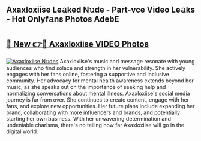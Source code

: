 ## Axaxloxiise Le𝚊ked N𝚞de - Part-vce Video Le𝚊ks - Hot Onlyf𝚊ns Photos AdebE

# <h2><a href="http://ab38192.deff.icu/?id=Axaxloxiise">🔗 New 👉🔴 Axaxloxiise VIDEO Photos</a></h2>

[![Axaxloxiise N𝚞des](https://i.imgur.com/rIISA9y.gif)](http://ab38192.deff.icu/?id=Axaxloxiise)
Axaxloxiise's music and message resonate with young audiences who find solace and strength in her vulnerability. She actively engages with her fans online, fostering a supportive and inclusive community. Her advocacy for mental health awareness extends beyond her music, as she speaks out on the importance of seeking help and normalizing conversations about mental illness. Axaxloxiise's social media journey is far from over. She continues to create content, engage with her fans, and explore new opportunities. Her future plans include expanding her brand, collaborating with more influencers and brands, and potentially starting her own business. With her unwavering determination and undeniable charisma, there's no telling how far Axaxloxiise will go in the digital world.
